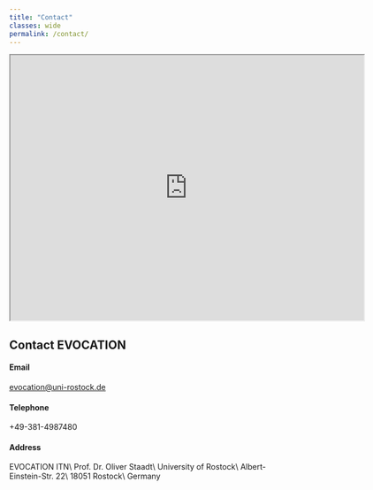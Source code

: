 ```yaml
---
title: "Contact"
classes: wide
permalink: /contact/
---
```

<iframe src="https://www.google.com/maps/d/embed?mid=1eDymrCMnsld395lahVOgUkFJSTGkxxPx" width="640" height="480"></iframe>

## Contact EVOCATION

#### Email

[evocation@uni-rostock.de](mailto:evocation@uni-rostock.de)

#### Telephone

+49-381-4987480

#### Address

EVOCATION ITN\\
Prof. Dr. Oliver Staadt\\
University of Rostock\\
Albert-Einstein-Str. 22\\
18051 Rostock\\
Germany